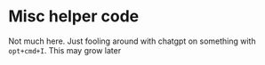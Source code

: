 # Misc helper code

Not much here. Just fooling around with chatgpt on something with `opt+cmd+I`. This may grow later 
